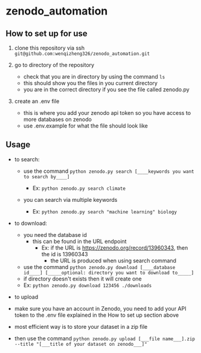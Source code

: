 # zenodo_automation

## How to set up for use
1. clone this repository via ssh
```git@github.com:wenqizheng326/zenodo_automation.git```
2. go to directory of the repository
   - check that you are in directory by using the command ```ls```
   - this should show you the files in you current directory
   - you are in the correct directory if you see the file called zenodo.py
     
3. create an .env file
   -  this is where you add your zenodo api token so you have access to more databases on zenodo
   -  use .env.example for what the file should look like
  
## Usage
- to search:
  - use the command
     ```python zenodo.py search [____keywords you want to search by____]```
    -  Ex: ```python zenodo.py search climate```
   
  - you can search via multiple keywords
    -  Ex: ```python zenodo.py search "machine learning" biology```
   
- to download:
  -  you need the database id
      -  this can be found in the URL endpoint
          -  Ex: if the URL is https://zenodo.org/record/13960343, then the id is 13960343
              -  the URL is produced when using search command
  -  use the command
  ```python zenodo.py download [____database id____] [_____optional: directory you want to download to_____]```
  -  if directory doesn't exists then it will create one
  -  Ex: ```python zenodo.py download 123456 ./downloads```

-  to upload
  -  make sure you have an account in Zenodo, you need to add your API token to the .env file
    explained in the How to set up section above
  -  most efficient way is to store your dataset in a zip file
  -  then use the command
    ```python zenodo.py upload [___file name___].zip --title "[___title of your dataset on zenodo___]"```

